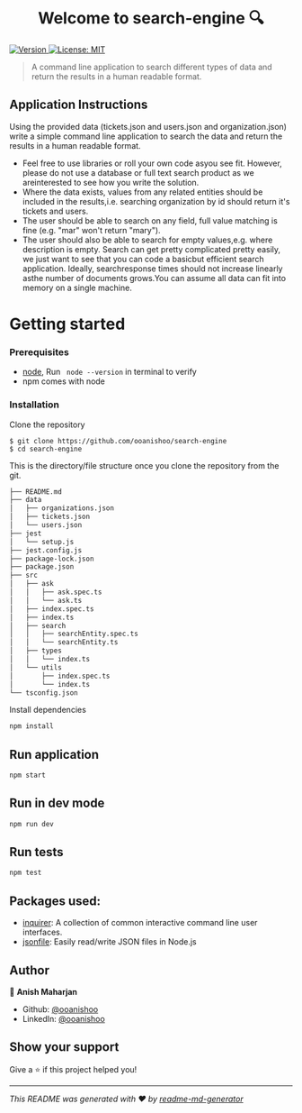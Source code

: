 <h1 align="center">Welcome to search-engine 🔍</h1>
<p>
  <a href="https://www.npmjs.com/package/search-engine" target="_blank">
    <img alt="Version" src="https://img.shields.io/npm/v/search-engine.svg">
  </a>
  <a href="#" target="_blank">
    <img alt="License: MIT" src="https://img.shields.io/badge/License-MIT-yellow.svg" />
  </a>
</p>

> A command line application to search different types of data and return the results in a human readable format.

## Application Instructions

Using the provided data (tickets.json and users.json and organization.json) write a simple command line application to search the data and return the results in a human readable format.

- Feel free to use libraries or roll your own code asyou see fit. However, please do not use a database or full text search product as we areinterested to see how you write the solution.
- Where the data exists, values from any related entities should be included in the results,i.e. searching organization by id should return it's tickets and users.
- The user should be able to search on any field, full value matching is fine (e.g. "mar" won't return "mary").
- The user should also be able to search for empty values,e.g. where description is empty. Search can get pretty complicated pretty easily, we just want to see that you can code a basicbut efficient search application. Ideally, searchresponse times should not increase linearly asthe number of documents grows.You can assume all data can fit into memory on a single machine.

# Getting started
### Prerequisites

- [node](https://nodejs.org/en/), Run ` node --version` in terminal to verify
- npm comes with node

### Installation

Clone the repository
```shell
$ git clone https://github.com/ooanishoo/search-engine
$ cd search-engine
```

This is the directory/file structure once you clone the repository from the git.

```sh
├── README.md
├── data
│   ├── organizations.json
│   ├── tickets.json
│   └── users.json
├── jest
│   └── setup.js
├── jest.config.js
├── package-lock.json
├── package.json
├── src
│   ├── ask
│   │   ├── ask.spec.ts
│   │   └── ask.ts
│   ├── index.spec.ts
│   ├── index.ts
│   ├── search
│   │   ├── searchEntity.spec.ts
│   │   └── searchEntity.ts
│   ├── types
│   │   └── index.ts
│   └── utils
│       ├── index.spec.ts
│       └── index.ts
└── tsconfig.json
```
Install dependencies
```sh
npm install
```

## Run application

```sh
npm start
```

## Run in dev mode

```sh
npm run dev
```

## Run tests

```sh
npm test
```


## Packages used:
- [inquirer](https://www.npmjs.com/package/inquirer): A collection of common interactive command line user interfaces.
- [jsonfile](https://www.npmjs.com/package/jsonfile): Easily read/write JSON files in Node.js


## Author

👤 **Anish Maharjan**

* Github: [@ooanishoo](https://github.com/ooanishoo)
* LinkedIn: [@ooanishoo](https://www.linkedin.com/in/ooanishoo/)

## Show your support

Give a ⭐️ if this project helped you!

***
_This README was generated with ❤️ by [readme-md-generator](https://github.com/kefranabg/readme-md-generator)_